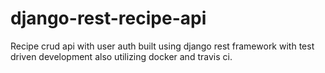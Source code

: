 # django-rest-recipe-api
Recipe crud api with user auth built using django rest framework with test driven development also utilizing docker and travis ci.
